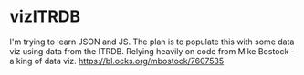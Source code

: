 # vizITRDB
I'm trying to learn JSON and JS. The plan is to populate this with some data viz using data from the ITRDB. Relying heavily on code from Mike Bostock - a king of data viz. https://bl.ocks.org/mbostock/7607535
